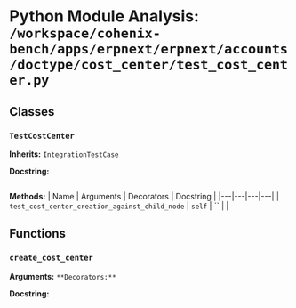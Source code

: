 # Python Module Analysis: `/workspace/cohenix-bench/apps/erpnext/erpnext/accounts/doctype/cost_center/test_cost_center.py`

## Classes

### `TestCostCenter`
**Inherits:** `IntegrationTestCase`


**Docstring:**
```

```

**Methods:**
| Name | Arguments | Decorators | Docstring |
|---|---|---|---|
| `test_cost_center_creation_against_child_node` | `self` | `` |  |





## Functions

### `create_cost_center`
**Arguments:** ``
**Decorators:** ``

**Docstring:**
```

```

